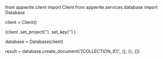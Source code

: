 from appwrite.client import Client
from appwrite.services.database import Database

client = Client()

(client
  .set_project('')
  .set_key('')
)

database = Database(client)

result = database.create_document('[COLLECTION_ID]', {}, {}, {})
